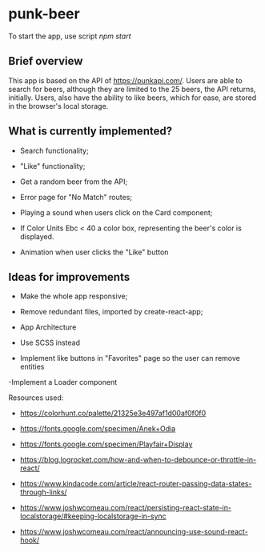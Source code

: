 # punk-beer

To start the app, use script *npm start*

## Brief overview

This app is based on the API of <https://punkapi.com/>. Users are able to search for beers, although they are limited to the 25 beers, the API returns, initially.
Users, also have the ability to like beers, which for ease, are stored in the browser's local storage.

## What is currently implemented?

- Search functionality;

- "Like" functionality;

- Get a random beer from the API;

- Error page for "No Match" routes;

- Playing a sound when users click on the Card component;

- If Color Units Ebc < 40 a color box, representing the beer's color is displayed.

- Animation when user clicks the "Like" button

## Ideas for improvements

- Make the whole app responsive;

- Remove redundant files, imported by create-react-app;

- App Architecture

- Use SCSS instead

- Implement like buttons in "Favorites" page so the user can remove entities

-Implement a Loader component

Resources used:

- <https://colorhunt.co/palette/21325e3e497af1d00af0f0f0>

- <https://fonts.google.com/specimen/Anek+Odia>

- <https://fonts.google.com/specimen/Playfair+Display>

- <https://blog.logrocket.com/how-and-when-to-debounce-or-throttle-in-react/>

- <https://www.kindacode.com/article/react-router-passing-data-states-through-links/>

- <https://www.joshwcomeau.com/react/persisting-react-state-in-localstorage/#keeping-localstorage-in-sync>

- <https://www.joshwcomeau.com/react/announcing-use-sound-react-hook/>